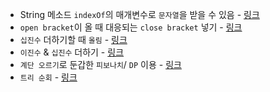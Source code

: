 - String 메소드 `indexOf`의 매개변수로 `문자열`을 받을 수 있음 - [링크](/CodingTest/11LeetCode문제/Easy/1번-100번/14.Longest-Common-Prefix.md)
- `open bracket`이 올 때 대응되는 `close bracket` 넣기 - [링크](/CodingTest/11LeetCode문제/Easy/1번-100번/20.Valid-Parentheses.md)
- `십진수` 더하기할 때 `올림` - [링크](/CodingTest/11LeetCode문제/Easy/1번-100번/66.PlusOne.md)
- `이진수` & `십진수` 더하기 - [링크](/CodingTest/11LeetCode문제/Easy/1번-100번/67-415.AddString.md)
- `계단 오르기`로 둔갑한 `피보나치`/ `DP` 이용 - [링크](/CodingTest/11LeetCode문제/Easy/1번-100번/70-746.ClimbingStairs.md)
- `트리 순회` - [링크](/CodingTest/11LeetCode문제/Easy/1번-100번/100.SameTree.md)

